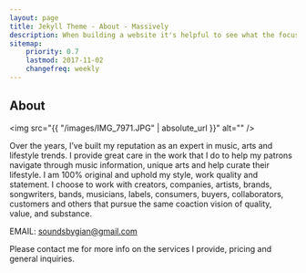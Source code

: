```yaml
---
layout: page
title: Jekyll Theme - About - Massively
description: When building a website it's helpful to see what the focus of your site is. This page is an example of how to show a website's focus.
sitemap:
    priority: 0.7
    lastmod: 2017-11-02
    changefreq: weekly
---
```

## About

<span class="image left"><img src="{{ "/images/IMG_7971.JPG" | absolute_url }}" alt="" /></span>

Over the years, I’ve built my reputation as an expert in music, arts and lifestyle trends.  I provide great care in the work that I do to help my patrons navigate through music information, unique arts and help curate their lifestyle. I am 100% original and uphold my style, work quality and statement. I choose to work with creators, companies, artists, brands, songwriters, bands, musicians, labels, consumers, buyers, collaborators, customers and others that pursue the same coaction vision of quality, value, and substance.

EMAIL: soundsbygian@gmail.com

Please contact me for more info on the services I provide, pricing and general inquiries.
